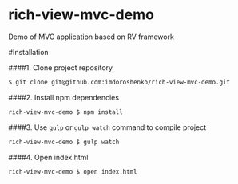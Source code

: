 rich-view-mvc-demo
==================

Demo of MVC application based on RV framework

#Installation

####1. Clone project repository
```sh
$ git clone git@github.com:imdoroshenko/rich-view-mvc-demo.git
```
####2. Install npm dependencies
```sh
rich-view-mvc-demo $ npm install
```
####3. Use `gulp` or `gulp watch` command to compile project
```sh
rich-view-mvc-demo $ gulp watch
```
####4. Open index.html 
```sh
rich-view-mvc-demo $ open index.html
```
